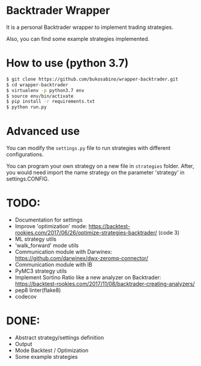 # Backtrader Wrapper

It is a personal Backtrader wrapper to implement trading strategies.

Also, you can find some example strategies implemented.

# How to use (python 3.7)

```sh
$ git clone https://github.com/bukosabino/wrapper-backtrader.git
$ cd wrapper-backtrader
$ virtualenv -p python3.7 env
$ source env/bin/activate
$ pip install -r requirements.txt
$ python run.py
```

# Advanced use

You can modify the `settings.py` file to run strategies with different
configurations.

You can program your own strategy on a new file in `strategies` folder.
After, you would need import the name strategy on the parameter 'strategy' in
settings.CONFIG.


# TODO:

* Documentation for settings
* Improve 'optimization' mode: https://backtest-rookies.com/2017/06/26/optimize-strategies-backtrader/ (code 3)
* ML strategy utils
* 'walk_forward' mode utils
* Communication module with Darwinex: https://github.com/darwinex/dwx-zeromq-connector/
* Communication module with IB
* PyMC3 strategy utils
* Implement Sortino Ratio like a new analyzer on Backtrader: https://backtest-rookies.com/2017/11/08/backtrader-creating-analyzers/
* pep8 linter(flake8)
* codecov

# DONE:

* Abstract strategy/settings definition
* Output
* Mode Backtest / Optimization
* Some example strategies
